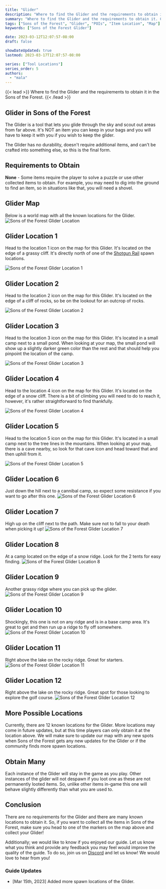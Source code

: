 ```yaml
---
title: "Glider"
description: "Where to find the Glider and the requirements to obtain it in the Sons of the Forest."
summary: "Where to find the Glider and the requirements to obtain it. Click here to learn more about it!"
tags: ["Sons of the Forest", "Glider", "POIs", "Item Location", "Map"]
keywords: ["Sons of the Forest Glider"]

date: 2023-03-12T12:07:57-08:00
draft: false

showDateUpdated: true
lastmod: 2023-03-17T12:07:57-08:00

series: ["Tool Locations"]
series_order: 5
authors:
  - "mala"
---
```


{{< lead >}}
Where to find the Glider and the requirements to obtain it in the Sons of the Forest.
{{< /lead >}}

## Glider in Sons of the Forest
The Glider is a tool that lets you glide through the sky and scout out areas from far above. It's NOT an item you can keep in your bags and you will have to keep it with you if you wish to keep the glider. 

The Glider has no durability, doesn't require additional items, and can't be crafted into something else, so this is the final form.

## Requirements to Obtain
**None** - Some items require the player to solve a puzzle or use other collected items to obtain. For example, you may need to dig into the ground to find an item, so in situations like that, you will need a shovel. 

## Glider Map
Below is a world map with all the known locations for the Glider.
![Sons of the Forest Glider Location](img/map.webp)

## Glider Location 1
Head to the location 1 icon on the map for this Glider. It's located on the edge of a grassy cliff. It's directly north of one of the [Shotgun Rail](/sons-of-the-forest/guides/shotgun-rail/) spawn locations.

![Sons of the Forest Glider Location 1](featured.webp)

## Glider Location 2
Head to the location 2 icon on the map for this Glider. It's located on the edge of a cliff of rocks, so be on the lookout for an outcrop of rocks.

![Sons of the Forest Glider Location 2](img/gliderlocation2.webp)

## Glider Location 3
Head to the location 3 icon on the map for this Glider. It's located in a small camp next to a small pond. When looking at your map, the small pond will show up a slightly darker green color than the rest and that should help you pinpoint the location of the camp.

![Sons of the Forest Glider Location 3](img/gliderlocation3.webp)

## Glider Location 4
Head to the location 4 icon on the map for this Glider. It's located on the edge of a snow cliff. There is a bit of climbing you will need to do to reach it, however, it's rather straightforward to find thankfully.

![Sons of the Forest Glider Location 4](img/gliderlocation4.webp)

## Glider Location 5
Head to the location 5 icon on the map for this Glider. It's located in a small camp next to the tree lines in the mountains. When looking at your map, there is a cave nearby, so look for that cave icon and head toward that and then uphill from it.

![Sons of the Forest Glider Location 5](img/gliderlocation5.webp)

## Glider Location 6
Just down the hill next to a cannibal camp, so expect some resistance if you want to go after this one. 
![Sons of the Forest Glider Location 6](img/gliderlocation6.webp)

## Glider Location 7
High up on the cliff next to the path. Make sure not to fall to your death when picking it up!
![Sons of the Forest Glider Location 7](img/gliderlocation7.webp)

## Glider Location 8
At a camp located on the edge of a snow ridge. Look for the 2 tents for easy finding. 
![Sons of the Forest Glider Location 8](img/gliderlocation8.webp)

## Glider Location 9
Another grassy ridge where you can pick up the glider.
![Sons of the Forest Glider Location 9](img/gliderlocation9.webp)

## Glider Location 10
Shockingly, this one is not on any ridge and is in a base camp area. It's great to get and then run up a ridge to fly off somewhere. 
![Sons of the Forest Glider Location 10](img/gliderlocation10.webp)

## Glider Location 11
Right above the lake on the rocky ridge. Great for starters.
![Sons of the Forest Glider Location 11](img/gliderlocation11.webp)

## Glider Location 12
Right above the lake on the rocky ridge. Great spot for those looking to explore the golf course.
![Sons of the Forest Glider Location 12](img/gliderlocation12.webp)

## More Possible Locations
Currently, there are 12 known locations for the Glider. More locations may come in future updates, but at this time players can only obtain it at the location above.
We will make sure to update our map with any new spots when Sons of the Forest gets any new updates for the Glider or if the community finds more spawn locations.

## Obtain Many
Each instance of the Glider will stay in the game as you play. Other instances of the glider will not despawn if you loot one as these are not permanently looted items. So, unlike other items in-game this one will behave slightly differently than what you are used to. 

## Conclusion
There are no requirements for the Glider and there are many known locations to obtain it. So, if you want to collect all the items in Sons of the Forest, make sure you head to one of the markers on the map above and collect your Glider!

Additionally; we would like to know if you enjoyed our guide. Let us know what you think and provide any feedback you may feel would improve the quality of the guide. To do so, join us on [Discord](https://discord.gg/ZXp93XsKnN) and let us know! We would love to hear from you! 

### Guide Updates
- [Mar 15th, 2023] Added more spawn locations of the Glider.

